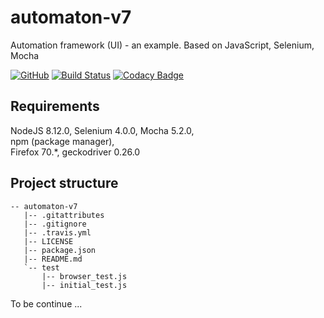 # automaton-v7

Automation framework (UI) - an example. Based on JavaScript, Selenium, Mocha

[![GitHub](https://img.shields.io/github/license/mashape/apistatus.svg)](https://github.com/BurhanH/automaton-v7/blob/master/LICENSE)
[![Build Status](https://travis-ci.org/BurhanH/automaton-v7.svg?branch=master)](https://travis-ci.org/BurhanH/automaton-v7)
[![Codacy Badge](https://api.codacy.com/project/badge/Grade/7d7a89d0f1574f5a9f4afd9073643edf)](https://app.codacy.com/app/BurhanH/automaton-v7?utm_source=github.com&utm_medium=referral&utm_content=BurhanH/automaton-v7&utm_campaign=Badge_Grade_Dashboard)

## Requirements
NodeJS 8.12.0, Selenium 4.0.0, Mocha 5.2.0, <br>
npm (package manager), <br>
Firefox 70.\*, geckodriver 0.26.0 <br> 

## Project structure
```text
-- automaton-v7
   |-- .gitattributes
   |-- .gitignore
   |-- .travis.yml
   |-- LICENSE
   |-- package.json
   |-- README.md
   `-- test
       |-- browser_test.js
       |-- initial_test.js
```

To be continue ...

